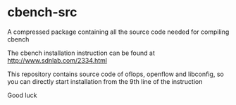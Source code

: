# cbench-src
A compressed package containing all the source code needed for compiling cbench

The cbench installation instruction can be found at http://www.sdnlab.com/2334.html

This repository contains source code of oflops, openflow and libconfig, so you can directly start installation from the 9th line of the instruction

Good luck
